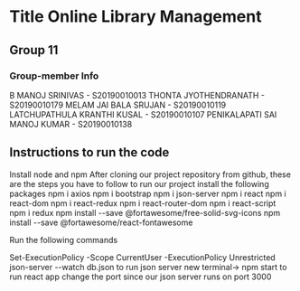 # Title Online Library Management
## Group 11
### Group-member Info
B MANOJ SRINIVAS - S20190010013
THONTA JYOTHENDRANATH - S20190010179
MELAM JAI BALA SRUJAN - S20190010119 
LATCHUPATHULA KRANTHI KUSAL - S20190010107
PENIKALAPATI SAI MANOJ KUMAR - S20190010138

## Instructions to run the code
Install node and npm
After cloning our project repository from github, these are the steps you have to follow to run our project
install the following packages
npm i axios
npm i bootstrap
npm i json-server
npm i react
npm i react-dom
npm i react-redux
npm i react-router-dom
npm i react-script
npm i redux
npm install --save @fortawesome/free-solid-svg-icons
npm install --save @fortawesome/react-fontawesome

Run the following commands

Set-ExecutionPolicy -Scope CurrentUser -ExecutionPolicy Unrestricted
json-server --watch db.json to run json server
new terminal-> npm start to run react app 
change the port since our json server runs on port 3000

